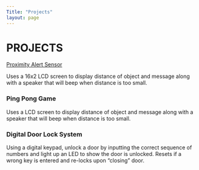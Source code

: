 ```yaml
---
Title: "Projects"
layout: page
---
```


<h1>PROJECTS</h1>


[Proximity Alert Sensor](ProximityAlert.md)

<p>Uses a 16x2 LCD screen to display distance of object and message along with a speaker that
will beep when distance is too small.<p>
  
<h3>Ping Pong Game</h3>

<p>Uses a LCD screen to display distance of object and message along with a speaker that will
beep when distance is too small. <p>
  
<h3>Digital Door Lock System</h3>

<p>Using a digital keypad, unlock a door by inputting the correct sequence of numbers and light
up an LED to show the door is unlocked. Resets if a wrong key is entered and re-locks upon “closing” door. 
<p>
  
